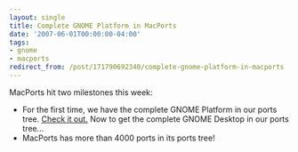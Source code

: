 ```yaml
---
layout: single
title: Complete GNOME Platform in MacPorts
date: '2007-06-01T00:00:00-04:00'
tags:
- gnome
- macports
redirect_from: /post/171790692340/complete-gnome-platform-in-macports
---
```

MacPorts hit two milestones this week:

* For the first time, we have the complete GNOME Platform in our ports tree. [Check it out.](http://homepage.mac.com/rhwood/macports/gnome.html) Now to get the complete GNOME Desktop in our ports tree&hellip;
* MacPorts has more than 4000 ports in its ports tree!
